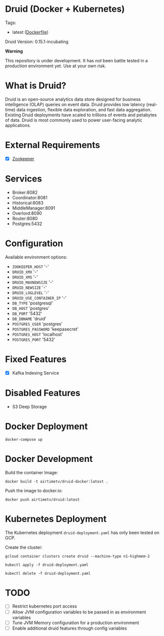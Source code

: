 Druid (Docker + Kubernetes)
===========================

Tags:

- latest ([Dockerfile](https://github.com/airtimetv/druid-docker/blob/master/Dockerfile))

Druid Version: 0.15.1-incubating

**Warning**

This repository is under development. It has *not* been battle tested in a production environment yet. Use at your own risk.

What is Druid?
==============

Druid is an open-source analytics data store designed for business intelligence (OLAP) queries on event data. Druid provides low latency (real-time) data ingestion, flexible data exploration, and fast data aggregation. Existing Druid deployments have scaled to trillions of events and petabytes of data. Druid is most commonly used to power user-facing analytic applications.

External Requirements
=====================
- [x] [Zookeeper](https://github.com/helm/charts/tree/master/incubator/zookeeper)

Services
========
- Broker:8082
- Coordinator:8081
- Historical:8083
- MiddleManager:8091
- Overlord:8090
- Router:8080
- Postgres:5432

Configuration
=============

Available environment options:

- `ZOOKEEPER_HOST` '-'
- `DRUID_XMX` '-'
- `DRUID_XMS` '-'
- `DRUID_MAXNEWSIZE` '-'
- `DRUID_NEWSIZE` '-'
- `DRUID_LOGLEVEL` '-'
- `DRUID_USE_CONTAINER_IP` '-'
- `DB_TYPE` 'postgresql'
- `DB_HOST` 'postgres'
- `DB_PORT` '5432'
- `DB_DBNAME` 'druid'
- `POSTGRES_USER` 'postgres'
- `POSTGRES_PASSWORD` 'keepasecret'
- `POSTGRES_HOST` 'localhost'
- `POSTGRES_PORT` '5432'

Fixed Features
==============
- [x] Kafka Indexing Service


Disabled Features
=================
- S3 Deep Storage


Docker Deployment
=================
`docker-compose up`

Docker Development
=================

Build the container Image:

`docker build -t airtimetv/druid-docker:latest .`


Push the image to docker.io:

`docker push airtimetv/druid:latest`


Kubernetes Deployment
=====================

The Kubernetes deployment `druid-deployment.yaml` has only been tested on GCP.

Create the cluster:

```
gcloud container clusters create druid --machine-type n1-highmem-2

kubectl apply -f druid-deployment.yaml

kubectl delete -f druid-deployment.yaml
```


TODO
====
- [ ] Restrict kubernetes port access
- [ ] Allow JVM configuration variables to be passed in as environment variables
- [ ] Tune JVM Memory configuration for a production environment
- [ ] Enable additional druid features through config variables
